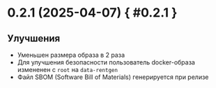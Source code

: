 # 0.2.1 (2025-04-07) { #0.2.1 }

## Улучшения

- Уменьшен размера образа в 2 раза
- Для улучшения безопасности пользователь docker-образа измененен с `root` на `data-rentgen` 
- Файл SBOM (Software Bill of Materials) генерируется при релизе
